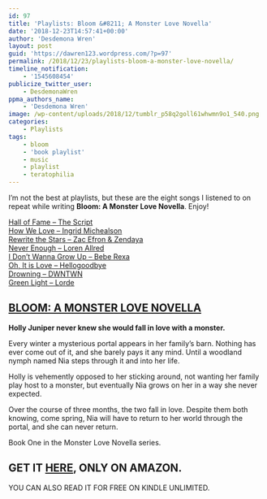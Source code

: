 ```yaml
---
id: 97
title: 'Playlists: Bloom &#8211; A Monster Love Novella'
date: '2018-12-23T14:57:41+00:00'
author: 'Desdemona Wren'
layout: post
guid: 'https://dawren123.wordpress.com/?p=97'
permalink: /2018/12/23/playlists-bloom-a-monster-love-novella/
timeline_notification:
    - '1545608454'
publicize_twitter_user:
    - DesdemonaWren
ppma_authors_name:
    - 'Desdemona Wren'
image: /wp-content/uploads/2018/12/tumblr_p58q2goll61whwmn9o1_540.png
categories:
    - Playlists
tags:
    - bloom
    - 'book playlist'
    - music
    - playlist
    - teratophilia
---
```


I’m not the best at playlists, but these are the eight songs I listened to on repeat while writing **Bloom: A Monster Love Novella**. Enjoy!

[Hall of Fame – The Script](https://www.youtube.com/watch?v=mk48xRzuNvA)  
[How We Love – Ingrid Michealson](https://www.youtube.com/watch?v=EuMQ_ECUw0o)  
[Rewrite the Stars – Zac Efron &amp; Zendaya](https://www.youtube.com/watch?v=07V2AK_kSFs)  
[Never Enough – Loren Allred](https://www.youtube.com/watch?v=rQWZK5U233s)  
[I Don’t Wanna Grow Up – Bebe Rexa](https://www.youtube.com/watch?v=CO55EJ7_qE0)  
[Oh, It is Love – Hellogoodbye](https://www.youtube.com/watch?v=ry_l-DdYwyo)  
[Drowning – DWNTWN](https://www.youtube.com/watch?v=eb22pvWcZnc)  
[Green Light – Lorde](https://www.youtube.com/watch?v=dMK_npDG12Q)

## **[BLOOM: A MONSTER LOVE NOVELLA](https://amazon.com/Bloom-Monster-Novella-Desdemona-Wren-ebook/dp/B07B4SLH9S/ref=la_B07B4WG4S8_1_1?)**

**Holly Juniper never knew she would fall in love with a monster.**

Every winter a mysterious portal appears in her family’s barn. Nothing has ever come out of it, and she barely pays it any mind. Until a woodland nymph named Nia steps through it and into her life.   
  
Holly is vehemently opposed to her sticking around, not wanting her family play host to a monster, but eventually Nia grows on her in a way she never expected.   
  
Over the course of three months, the two fall in love. Despite them both knowing, come spring, Nia will have to return to her world through the portal, and she can never return.  
  
Book One in the Monster Love Novella series.

## GET IT [HERE](https://amazon.com/Bloom-Monster-Novella-Desdemona-Wren-ebook/dp/B07B4SLH9S/ref=la_B07B4WG4S8_1_1?), ONLY ON AMAZON.

YOU CAN ALSO READ IT FOR FREE ON KINDLE UNLIMITED.